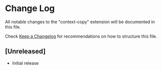 # Change Log

All notable changes to the "context-copy" extension will be documented in this file.

Check [Keep a Changelog](http://keepachangelog.com/) for recommendations on how to structure this file.

## [Unreleased]

- Initial release